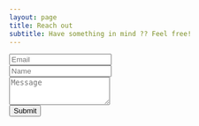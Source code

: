 ```yaml
---
layout: page
title: Reach out
subtitle: Have something in mind ?? Feel free!
---
```


<form action="https://formspree.io/wesudo.sh@gmail.com" method="POST" class="form" id="contact-form">
  
  <div class="row">
    <div class="col-xs-6">
      <input type="email" name="_replyto" class="form-control input-lg" placeholder="Email" title="Email"><br>
    </div>
    <div class="col-xs-6">
      <input type="text" name="name" class="form-control input-lg" placeholder="Name" title="Name"><br>
    </div>
  </div>
  <input type="hidden" name="_subject" value="New submission from wesudo.github.io">
  <textarea type="text" name="content" class="form-control input-lg" placeholder="Message" title="Message" required="required" rows="3"></textarea>
  <input type="text" name="_gotcha" style="display:none">
  <input type="hidden" name="_next" value="./aboutme?message=Your message was sent successfully, thanks!" />
  <div>
  <button type="submit" class="btn btn-lg btn-primary">Submit</button>
  </div>
</form>
